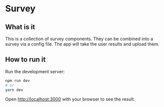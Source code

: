 # Survey

## What is it
This is a collection of survey components. They can be combined into a survey via a config file. The app will take the user results and upload them.

## How to run it
Run the development server:

```bash
npm run dev
# or
yarn dev
```

Open [http://localhost:3000](http://localhost:3000) with your browser to see the result.
